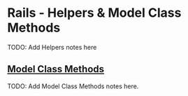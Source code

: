 # Rails - Helpers & Model Class Methods

TODO: Add Helpers notes here

## [Model Class Methods](https://github.com/saramccombs/model-class-methods-reading-online-web-pt-081219)

TODO: Add Model Class Methods notes here.
